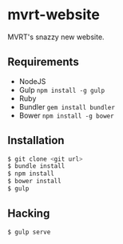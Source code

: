 # mvrt-website

MVRT's snazzy new website.

## Requirements

 + NodeJS
 + Gulp ``npm install -g gulp``
 + Ruby
 + Bundler ``gem install bundler``
 + Bower ``npm install -g bower``

## Installation

```bash
$ git clone <git url>
$ bundle install
$ npm install
$ bower install
$ gulp
```
## Hacking ##

```bash
$ gulp serve
```
